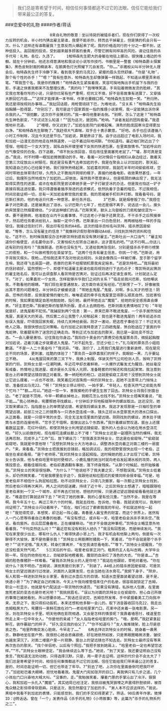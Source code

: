 > 我们总是寄希望于时间，相信任何事情都逃不过它的法眼，信任它能给我们带来最公正的答复。

###恋爱中的礼物
####作者/蒋话

						0来自礼物的敬意：坐以待毙的被猎杀者们，现在你们获得了一次权力反转的机会，半小时内猜出雇主是谁，我便不能杀你，转而去干掉雇主，但是猜的机会只有一次。什么？这样还有谁敢雇我？生意反而火爆起来了呢。我的价格连同行的十分之一都不到，这种低投入、高回报的投资，受到越来越多顾客的垂青，尽管它拥有同样高的风险。请记住我的杀手代号：礼物。各位，久违了。　　　1帕特森先生肥大的身躯在地毯上挪动，很快撞上墙边的书橱。就在十分钟前，他还志得意满地和我谈论小说写作技巧。书橱里是一整套《帕特森爵士探案集》，黑色皮制封面的精装本，在鹅黄色灯光照耀下兀自发亮。“你……”杀猪般尖叫半分钟无人理会后，帕特森先生终于冷静下来，看到我手里的马克22，紧蹙的眉头忽然舒缓，“你是‘礼物’，那个有个性的杀手！”“嗯？”我有些意外，帕特森先生却像弹簧一样跳起，不知道从哪里弄来纸笔。“帮我签个名，我是你的簇拥！”帕特森先生紧挨着我，笑容可掬地掏出手机留下与我的合影，手速之快害我都来不及整理仪表。“真的吗？”我嘿嘿笑道，手背贴着微微发烫的脸颊，“其实我也常看你写的小说，只是你烂尾有些严重啊，挖坑又不填，好不容易故事有进展了，又穿插大断回忆内容……”“这样才能撑满一本书嘛，作家也要糊口啊。”帕特森先生狡黠一笑。“熟归熟，我还是得按规则办事呀……”我扯回话题，用枪管挠挠下巴，为难地说。“没关系！”帕特森先生拍拍胸脯一脸得瑟，“你别忘了，我可是这个国家首屈一指的推理小说家啊，我一定能猜出派你来杀我的人。”“很抱歉，这次你不会猜对的。”我一拳将他重新击倒。“别啊，怎么了这是？”帕特森先生神色剧变，“不试试怎么知道！”“因为这次，是团购。”枪响。“读者发起的团购套餐。”我遗憾地补充道。　　　2“喂喂，你又迟到了。”加岩在影院门前嘟起嘴，清秀的脸庞因寒冷显得更加白净。“和帕特森先生聊晚了。”我赶得大气直喘，双手合十表示歉意。“好吧。杀手也应该遵循八小时工作制呀，况且今天还是节日。”加岩说，算是原谅了我。由于远远超过了电影入场时间，我和加岩一边漫无目的地走在林荫道旁，一边不着边际地闲聊。“你知道吗，最近咱们附近出了个怪咖，他暗恋一个女大学生，就私自拆开寝室楼下女孩的快递包裹，在里面放情书。”加岩呼出的白气像受惊的白兔，四下逃散，“得不到女孩回音，现在改往里面塞死老鼠了。”“嚯，那可真是变态。”我说，时不时瞟一眼加岩微微摆动的手。唉，看着一对对情侣十指相扣从身边经过，数着天空第三次绽放出火树银花，我还是没有勇气去牵加岩的手。我是在聚会上认识加岩的，那天起，我知道自己的心已经属于她。我们很快熟络起来，加岩喜欢网球，我就花半年时间偷偷练球，空闲时带她去体育场打球，久而久之干脆抛开网球的幌子，直接约她看电影。收效果然甚佳，一年过后，我理所当然地成为了加岩的……好朋友。虽然我不愿意承认，但是瓶颈的确出现了，我无法取得实质性的进展，或许在电影院里尝试牵她手是一铲子打破坚冰的办法，但是我也怕这一铲子直接将我送进坟墓。我只得遵循着循序渐进的追求模式，依然执着于含蓄的暗恋。不过我相信，时间总能证明一切，总有一天加岩会察觉我的爱意。我的思绪被手机铃声打断。我看看号码，是巴斯打来的，他的电话只代表一种意思。新任务开启。　　　3“巴斯，就是烟卷毁了你。”我捂住鼻子对巴斯道，还是被熏出了泪水。认识巴斯六七年了，他还是烟不离手，说话这一会儿，接头的宾馆里已然烟雾缭绕。“少说这种娘们的话。”巴斯笑笑，额头上沟壑般的刀疤和皱纹混为一体。要不是肺病，他准能在业内干出番事情，不过这老小子脑子还算灵活，不干杀手之后照接单子，然后把任务委派给别人，抽取一定中介费。巴斯拿出一只白色信封，用两根枯枝一样的手指钳住。我接过信封打开，取出印有任务的A4纸。这次的猎杀目标名叫凯特，猎杀原因是偷窥。“等等，怎么没有雇主的信息？”我像辨识假钞那样翻动A4纸，只找到凯特的资料和住址，“这不行，到时候我都没办法判断凯特到底有没有猜对雇主。”巴斯吐出一大口浊气：“雇主知道你价格便宜，点名要你出手，又害怕权力反转自己被杀，这才匿名的吧。”“这不行啊……你这儿还有别的任务吗？”我推脱道。巴斯也没有生气，又递给我两张信封，分别是猎杀杀手排行榜第二的夜枪，和一个叫做柯雪的在英留学生。“这两个任务有雇主信息，你挑一个吧。”巴斯说，用手背按灭烟头。夜枪……恐怕我还来不及对他说出规则，头就会像西瓜一样被打爆，至于那个留学生嘛，我还得飞去英国一趟，吝啬的巴斯不给报销机票我肯定赔本。“还是凯特吧……”我将最初的信封收好，猛然想到一个，即使不知道雇主是谁也能将规则进行下去的点子：等凯特说出猜测的雇主姓名后，我可以去调查那人看凯特是否猜对，验证过后再决定谁生谁死。计划就这么定下。“对了，如果喜欢一个女孩，怎样能够升华我们之间的关系？”临走前我问巴斯，怕他嘲讽我，不敢看他的眼睛，“我们现在是普通朋友，这方面你肯定有经验。”巴斯愣了一下，好像被我出其不意的问题难住，半分钟后才缓缓说道：“带她去鬼屋。”鬼屋，对啊，多么天才的想法！阴森、恐怖的场景，反倒是爱情的催化剂，唯唯诺诺的牵手在鬼屋里显得那么顺其自然。加岩害怕的时候，我如果能镇定自若地鼓励她，指引她，最终带她走出“魔窟”，给她的安全感简直会爆表。“好主意巴斯。”我被巴斯的智慧所折服，差点上去拥抱他。巴斯则面无表情地叹了句：“年轻就是好，进鬼屋都不犯怵。”我捕捉到两个信息：第一，原来巴斯不敢进鬼屋，一个杀手居然怕进鬼屋，真是天大的笑话。然后第二点让我整个人抑郁起来：我也是不敢进鬼屋的！两年前追杀目标误入鬼屋，吓得我回家失眠，持续几天神经衰弱。刚才一激动，把这茬子事给忘了！不过天无绝人之路，我很快想出应对策略。在约加岩之前我特意进了三四趟鬼屋，煞白脸适应了里面的牛鬼蛇神，软着腿背熟了迷宫的正确走向。等到正式与加岩去的那天，我已是一副处变不惊之态。“一会儿要是害怕，记住我在你身边。”我将四十美金的门票费交给鬼屋票务员，微挺起胸膛对加岩说，迈着沉着之步就要进入鬼屋。“对不起先生，您还少给二十。”扎马尾的票务员小姐抱歉道。“不是一人二十美金吗？”我诧异。“哦，涨价了，上周我们鬼屋进行重新装修，现在是完全不同的场景，更刺激、炫酷的体验了！”票务员一副恭喜我们的样子。我眼前一黑，几乎要站立不稳。　　　4从鬼屋回来的第二天下午，我换上制服，佯装天然气公司检测人员，按响了凯特家的门铃。凯特女士是一位潮阿姨，年近花甲却衣着鲜艳，一头爆炸式鬈发尤为醒目。她丝毫没有戒备，热情地让我进屋，或许是长久没有人光顾，准备鞋套的时候还和我拉起家常。我注意到窗台上的单筒望远镜目镜正对着我，像一柄短枪的枪口。这就是偷窥工具吧？没想到凯特女士就让它这么摆着，一点也不收敛。我笑着应对连珠炮一样的凯特女士，趁她不注意带上门悄悄上锁，准备拔出马克22。“啊！”凯特女士停止唠叨，一拍手掌，“年轻人，检查天然气之前能先帮个忙吗？”“额……可以。”她这一惊一乍，害我摸枪的手硬生生放了回去。凯特女士将我引到窗台边。“老了就是不顶用，今早一颗螺丝掉地上，我眼花怎么也找不到。”凯特女士捂嘴笑着说，“能不能……”我心领神会，弯腰帮她寻找螺丝，十分钟后才将地板缝隙中的螺丝取出。这还没完，她又取来螺丝刀，指指窗台上的单筒望远镜，希望我将螺丝复原。我这才发现那是一只袖珍型的单筒望远镜，前部三分之二的镜筒与一只洒水壶连成一体，镜头正好从水壶那宽大的洒水口探出，从正面看，就是一只很平常的水壶，完全无法发现里面的望远镜。刚刚找到的螺丝，原本处于镜筒与水壶的连接地带。“您手艺不错啊，能做出这么个东西来。”我拧着螺丝赞叹道。窗台上还摆着数盆盆景，花红叶绿的，即使凯特女士利用望远镜偷窥，窗外的人也会以为她在用水壶浇花吧。“好久以前做的啦，现在眼花连螺丝都上不了喽！”凯特女士还是一副理所当然的模样。我无法再忍耐，完成手上“工作”后，放下螺丝刀：“恕我直言凯特女士，您这是在偷窥呀。”“偷窥就偷窥吧，我就是中意他呀！”没想到凯特女士大方地承认，调整洒水壶向着正对面二楼的一扇窗户。“来，来看看。”凯特女士把我推到目镜前，略加调试后，我的视野里很快出现一个老伯，正端坐在桌前看报。“是个老帅哥。”我对凯特女士竖起拇指，这时候她的脸上才出现了红晕。凯特女士告诉我，他与老伯哈里年轻时便相识，小鹿乱撞的她当时就向老伯发起潮水般的攻势，两人情投意合，眼看佳姻将成，老伯却遭遇翻车事故，落下终身残疾。“从那个时候起，他开始躲着我。”凯特女士的笑容很恬静。“为什么？”“他说给不了我夫妻之实，不想耽误我。”凯特女士低着头，却仍然微笑着，“可是我哪里在乎这个，我跟他说柏拉图式的爱情同样会很幸福。”可是，哈里老伯并不相信什么狗屁柏拉图。劝不动凯特女士，只得几次搬家，每一次都让凯特女士找到，然后老伯只得再次离开。两人之间的捉迷藏，持续了近十年，之后凯特女士想通了，暗暗跟随哈里老伯来到一个又一个城市，却不再去打扰他，想他的时候，只是通过望远镜偷偷看看他就已满足。“难道您打算就这样下去？”听完了她的故事，我的心里有些沉重。“当然不会，我是在等啊。我今年五十七，再过三年六十的时候，我就去找他，告诉他，你看，我就说我可以，我用时间证明了。”凯特女士闪动着眸子，“现在，咱们也过了卿卿我我的年纪，不如就这样在一起吧！”我觉得荒谬，本想笑，却泛起一阵心酸。青春是人最宝贵的财富，而这个世界上，居然有人一门心思等待着自己青春的枯萎。“有没有想过，或许有一天，哈里老伯会派杀手来杀您。”我说，看向窗外。白云层层叠叠地，正在缓缓移动。“他才不会做这种事呢。”凯特女士略显意外地看着我，“干吗突然这么问？”“最近您有没有和别人结仇？”我没有回答她，而是继续发问。“我宅在家里很少出去，哪有什么仇人？难得快递小哥上门，我才有机会和他聊上两句，倒是有一次聊得不大愉快，莫不是他要杀我！”凯特女士用胳膊肘捅我一下，笑着说，“你不会就是那个杀手吧？”“说不定哦。”我大笑，转身打算离开，“有空我请您看电影。”“等下。”凯特女士提醒我，“你还没检查天然气呢。”　　5三天后的午后，哈里老伯家正对门。租房的主人名叫吉姆，大学毕业刚一年。现在的他倒在地上，目眦欲裂地瞪着我，腹部的血染红了浅色的大衣。“你是谁……”吉姆的脸色像猪肝一样难看。“雇我杀凯特女士的人是你吧？”我站在他跟前，举枪对着他。“你在说什么？我不明白。”吉姆说，演技真是烂到家了。“别装了。A4纸上的猎杀原因是偷窥，可是凯特女士的望远镜进行过改装，对面的人就算发现，也会当她在浇水育花。”我俯下身子，“除非，有人和我一样进到凯特女士家里，看到过水壶后方的目镜，知道水壶里面装着望远镜，是不是，快递小哥？”为了确定自己的推测，今天上午我向楼管借来住户的名册，很容易就锁定了吉姆，职业一栏显示，他就是专门配送这一带货物的快递员。“如果没有猜错，私拆他人包裹，在里面放死老鼠的变态也是你老兄吧？”我挑挑眉毛，“误以为对面的凯特女士在偷窥你，担心自己所做的事情已被她看到，所以想要杀她……”我话还没说完，吉姆忽然发难，手中紧握着美工刀向我冲来。无奈之下，我只得扣动扳机，本来还想和他多聊一会儿的。取下消音器收回马克22，我走出吉姆租房大门，弯腰将一束鲜花放在对门——老伯哈里家门口，花束中还夹着一张电影票。另一张，则在凯特女士手里。明天他俩在影院相遇，又会是怎样的情景呢？我靠着墙思忖，楼道里忽然走上来一位中年女人。“你是他的亲戚？”女人指指老伯哈里的房门。“哦，是啊。”我赶紧拿起鲜花，装作要敲门的样子，“好久没见我的伯父了。”“你不知道吗？”女人推推镜架，脸上尽是悲哀之色，“哈里昨晚突发心脏病，今早走了……”　　6再去拜访凯特女士的时候，她身着一袭黑衣，静静地坐在窗户旁。我很担心她会悲痛欲绝，好在她依然如故，只是黑眼圈略微浓重，皱纹也越发深沉了。对面二楼窗户里一片寂静，窗台上的望远镜也不知去处。凯特女士最终没有等来再次告白的那天。“找个伴侣吧，以后有个照应。”我把手放到她肩上，“哈里老伯一定也希望您这样。”“不。”凯特女士眼神坚定。“我会继续这么等下去。”她说，“到了天堂，我还要证明自己没有食言。”我知道无法劝动她，只得选择沉默。只是，用一辈子去证明，这样的代价会不会太大了？我们总是寄希望于时间，相信任何事情都逃不过它的法眼，信任它能给我们带来最公正的答复。是的，时间总能证明一切，但它也带走了年华。7“别去了吧，上次你在里面昏倒可把我吓坏了。”加岩眨巴着大眼睛，担忧地看着我。鬼屋大门宛如张开的巨口，离我俩只有几步之遥，几个小孩在门口兴奋地大喊大叫。“没事的，走。”我勉强笑着，攥着门票的手掌沁出了冷汗。狠狠心，我和加岩一头扎入“魔窟”。其实结局已经注定，我依旧被鬼哭狼嚎之声震得肝胆欲碎，被百鬼众魅之影惊得骨软筋麻。只是这次，我忽然握住了加岩的手。“男人本不应该这样的。”我说。黑暗中我看不到加岩的表情，只能感觉到，我们的手交扣得更紧了。蒋话，90后青年作家。微博ID：@蒋话话。曾在「一个」发表作品《杀手的礼物》《小蒋故事》等，此篇为“杀手的礼物系列之二”。 